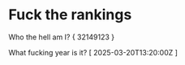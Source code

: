 # Fuck the rankings

Who the hell am I?
{ 32149123 }

What fucking year is it?
[ 2025-03-20T13:20:00Z ]
